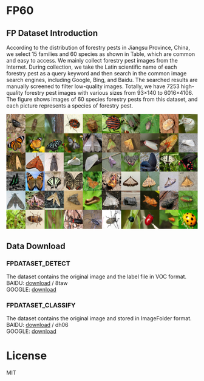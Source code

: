 # FP60

## FP Dataset Introduction

According to the distribution of forestry pests in Jiangsu Province, China, we select 15 families and 60 species as shown in Table, which are common and easy to access. We mainly collect forestry pest images from the Internet. During collection, we take the Latin scientific name of each forestry pest as a query keyword and then search in the common image search engines, including Google, Bing, and Baidu. The searched results are manually screened to filter low-quality images. Totally, we have 7253 high-quality forestry pest images with various sizes from 93×140 to 6016×4106. The figure shows images of 60 species forestry pests from this dataset, and each picture represents a species of forestry pest.
<!-- The detail information on this dataset is listed in Table \ref{Table1}, where the names of families and species are Latin. The number of forestry pests in species varies between 72 to 236.
 -->
![image](https://github.com/sk94747/FP60/blob/main/DenseNet/FP60/FP60_DATASET.jpg)

## Data Download

### FPDATASET_DETECT

The dataset contains the original image and the label file in VOC format. <br>
BAIDU: [download](https://pan.baidu.com/s/1I5ZfUbhylbk4bFVpbpsfsQ) / 8taw <br>
GOOGLE: [download](https://drive.google.com/drive/folders/115sfecmDPdboPSY2fWJRiGyxMRWoYJRh?usp=sharing) <br>

### FPDATASET_CLASSIFY
The dataset contains the original image and stored in ImageFolder format.<br>
BAIDU: [download](https://pan.baidu.com/s/1sjjVEznQOXYPL_LW5dsAdQ) / dh06 <br>
GOOGLE: [download](https://drive.google.com/drive/folders/1XF_B-guEgWfamtJhvQShRJJqYrGU6__J?usp=sharing) <br>

<!-- # BHIC

a two stage method

## Getting Started


## Introduction


## weights download -->

# License
MIT
